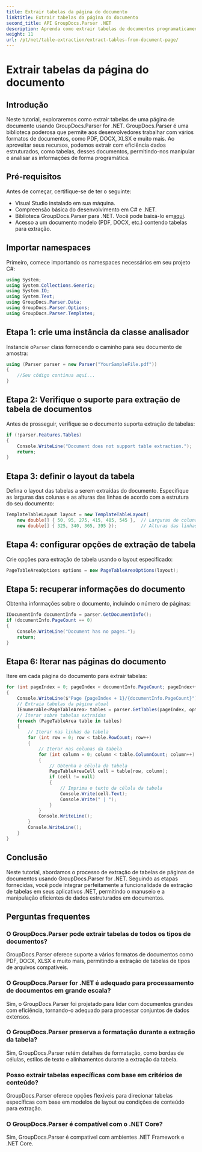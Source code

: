 ```yaml
---
title: Extrair tabelas da página do documento
linktitle: Extrair tabelas da página do documento
second_title: API GroupDocs.Parser .NET
description: Aprenda como extrair tabelas de documentos programaticamente usando GroupDocs.Parser for .NET. Este tutorial abrangente fornece orientação passo a passo.
weight: 11
url: /pt/net/table-extraction/extract-tables-from-document-page/
---
```


# Extrair tabelas da página do documento

## Introdução
Neste tutorial, exploraremos como extrair tabelas de uma página de documento usando GroupDocs.Parser for .NET. GroupDocs.Parser é uma biblioteca poderosa que permite aos desenvolvedores trabalhar com vários formatos de documentos, como PDF, DOCX, XLSX e muito mais. Ao aproveitar seus recursos, podemos extrair com eficiência dados estruturados, como tabelas, desses documentos, permitindo-nos manipular e analisar as informações de forma programática.
## Pré-requisitos
Antes de começar, certifique-se de ter o seguinte:
- Visual Studio instalado em sua máquina.
- Compreensão básica do desenvolvimento em C# e .NET.
-  Biblioteca GroupDocs.Parser para .NET. Você pode baixá-lo em[aqui](https://releases.groupdocs.com/parser/net/).
- Acesso a um documento modelo (PDF, DOCX, etc.) contendo tabelas para extração.

## Importar namespaces
Primeiro, comece importando os namespaces necessários em seu projeto C#:
```csharp
using System;
using System.Collections.Generic;
using System.IO;
using System.Text;
using GroupDocs.Parser.Data;
using GroupDocs.Parser.Options;
using GroupDocs.Parser.Templates;
```
## Etapa 1: crie uma instância da classe analisador
 Instancie o`Parser` class fornecendo o caminho para seu documento de amostra:
```csharp
using (Parser parser = new Parser("YourSampleFile.pdf"))
{
    //Seu código continua aqui...
}
```
## Etapa 2: Verifique o suporte para extração de tabela de documentos
Antes de prosseguir, verifique se o documento suporta extração de tabelas:
```csharp
if (!parser.Features.Tables)
{
    Console.WriteLine("Document does not support table extraction.");
    return;
}
```
## Etapa 3: definir o layout da tabela
Defina o layout das tabelas a serem extraídas do documento. Especifique as larguras das colunas e as alturas das linhas de acordo com a estrutura do seu documento:
```csharp
TemplateTableLayout layout = new TemplateTableLayout(
    new double[] { 50, 95, 275, 415, 485, 545 },  // Larguras de coluna
    new double[] { 325, 340, 365, 395 });         // Alturas das linhas
```
## Etapa 4: configurar opções de extração de tabela
Crie opções para extração de tabela usando o layout especificado:
```csharp
PageTableAreaOptions options = new PageTableAreaOptions(layout);
```
## Etapa 5: recuperar informações do documento
Obtenha informações sobre o documento, incluindo o número de páginas:
```csharp
IDocumentInfo documentInfo = parser.GetDocumentInfo();
if (documentInfo.PageCount == 0)
{
    Console.WriteLine("Document has no pages.");
    return;
}
```
## Etapa 6: Iterar nas páginas do documento
Itere em cada página do documento para extrair tabelas:
```csharp
for (int pageIndex = 0; pageIndex < documentInfo.PageCount; pageIndex++)
{
    Console.WriteLine($"Page {pageIndex + 1}/{documentInfo.PageCount}");
    // Extraia tabelas da página atual
    IEnumerable<PageTableArea> tables = parser.GetTables(pageIndex, options);
    // Iterar sobre tabelas extraídas
    foreach (PageTableArea table in tables)
    {
        // Iterar nas linhas da tabela
        for (int row = 0; row < table.RowCount; row++)
        {
            // Iterar nas colunas da tabela
            for (int column = 0; column < table.ColumnCount; column++)
            {
                // Obtenha a célula da tabela
                PageTableAreaCell cell = table[row, column];
                if (cell != null)
                {
                    // Imprima o texto da célula da tabela
                    Console.Write(cell.Text);
                    Console.Write(" | ");
                }
            }
            Console.WriteLine();
        }
        Console.WriteLine();
    }
}
```

## Conclusão
Neste tutorial, abordamos o processo de extração de tabelas de páginas de documentos usando GroupDocs.Parser for .NET. Seguindo as etapas fornecidas, você pode integrar perfeitamente a funcionalidade de extração de tabelas em seus aplicativos .NET, permitindo o manuseio e a manipulação eficientes de dados estruturados em documentos.

## Perguntas frequentes
### O GroupDocs.Parser pode extrair tabelas de todos os tipos de documentos?
GroupDocs.Parser oferece suporte a vários formatos de documentos como PDF, DOCX, XLSX e muito mais, permitindo a extração de tabelas de tipos de arquivos compatíveis.
### O GroupDocs.Parser for .NET é adequado para processamento de documentos em grande escala?
Sim, o GroupDocs.Parser foi projetado para lidar com documentos grandes com eficiência, tornando-o adequado para processar conjuntos de dados extensos.
### O GroupDocs.Parser preserva a formatação durante a extração da tabela?
Sim, GroupDocs.Parser retém detalhes de formatação, como bordas de células, estilos de texto e alinhamentos durante a extração da tabela.
### Posso extrair tabelas específicas com base em critérios de conteúdo?
GroupDocs.Parser oferece opções flexíveis para direcionar tabelas específicas com base em modelos de layout ou condições de conteúdo para extração.
### O GroupDocs.Parser é compatível com o .NET Core?
Sim, GroupDocs.Parser é compatível com ambientes .NET Framework e .NET Core.